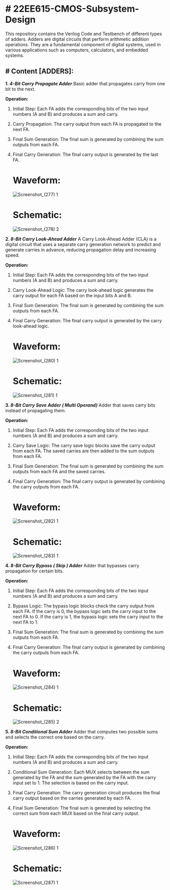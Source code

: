 <h1># 22EE615-CMOS-Subsystem-Design</h1>

This repository contains the Verilog Code and Testbench of different types of adders.
Adders are digital circuits that perform arithmetic addition operations. They are a fundamental component of digital systems, used in various applications such as computers, calculators, and embedded systems.

<h2># Content [ADDERS]:</h2>

**1. <i>4-Bit Carry Propagate Adder</i>**
  Basic adder that propagates carry from one bit to the next.
  
  **Operation:**
1. Initial Step: Each FA adds the corresponding bits of the two input numbers (A and B) and produces a sum and carry.
2. Carry Propagation: The carry output from each FA is propagated to the next FA.
3. Final Sum Generation: The final sum is generated by combining the sum outputs from each FA.
4. Final Carry Generation: The final carry output is generated by the last FA.

   # Waveform:
   ![Screenshot_(277) 1](https://github.com/user-attachments/assets/76d51edc-46d8-43c6-b962-c4918cb228aa)
   
   # Schematic:
   ![Screenshot_(278) 2](https://github.com/user-attachments/assets/6201b1a6-f967-4507-b122-3541ed7c9c9f)

**2. <i>8-Bit Carry Look-Ahead Adder</i>** 
  A Carry Look-Ahead Adder (CLA) is a digital circuit that uses a separate carry generation network to predict and generate carries in advance, reducing propagation delay and increasing speed.
  
  **Operation:**
1. Initial Step: Each FA adds the corresponding bits of the two input numbers (A and B) and produces a sum and carry.
2. Carry Look-Ahead Logic: The carry look-ahead logic generates the carry output for each FA based on the input bits A and B.
3. Final Sum Generation: The final sum is generated by combining the sum outputs from each FA.
4. Final Carry Generation: The final carry output is generated by the carry look-ahead logic.
  
   # Waveform:
   ![Screenshot_(280) 1](https://github.com/user-attachments/assets/280fe4c8-0cd1-4851-9608-7967acdb1258)

   # Schematic:
   ![Screenshot_(281) 1](https://github.com/user-attachments/assets/60380ea3-a6e3-4abc-9a90-ea3295a39aa4)

**3. <i>8-Bit Carry Save Adder ( Multi Operand)</i>**
  Adder that saves carry bits instead of propagating them.

  **Operation:**
1. Initial Step: Each FA adds the corresponding bits of the two input numbers (A and B) and produces a sum and carry.
2. Carry Save Logic: The carry save logic blocks save the carry output from each FA. The saved carries are then added to the sum outputs from each FA.
3. Final Sum Generation: The final sum is generated by combining the sum outputs from each FA and the saved carries.
4. Final Carry Generation: The final carry output is generated by combining the carry outputs from each FA.
   
   # Waveform:
   ![Screenshot_(282) 1](https://github.com/user-attachments/assets/4b519779-1957-486d-9208-8da2c1066017)

   # Schematic:
   ![Screenshot_(283) 1](https://github.com/user-attachments/assets/30ed8aa1-1cf9-4510-a6d7-a7c38ce24111)

**4. <i>8-Bit Carry Bypass ( Skip ) Adder</i>** 
  Adder that bypasses carry propagation for certain bits.
  
   **Operation:**
1. Initial Step: Each FA adds the corresponding bits of the two input numbers (A and B) and produces a sum and carry.
2. Bypass Logic: The bypass logic blocks check the carry output from each FA. If the carry is 0, the bypass logic sets the carry input to the next FA to 0. If the carry is 1, the bypass logic sets the carry input to the next FA to 1.
3. Final Sum Generation: The final sum is generated by combining the sum outputs from each FA.
4. Final Carry Generation: The final carry output is generated by combining the carry outputs from each FA.

   # Waveform:
   ![Screenshot_(284) 1](https://github.com/user-attachments/assets/92416c29-6bce-43e3-99b6-7cf3344c119a)

   # Schematic:
   ![Screenshot_(285) 2](https://github.com/user-attachments/assets/08c47fa5-f34e-4e3e-9b01-6b366bfed628)

**5. <i>8-Bit Conditional Sum Adder</i>** 
  Adder that computes two possible sums and selects the correct one based on the carry.
  
   **Operation:**
1. Initial Step: Each FA adds the corresponding bits of the two input numbers (A and B) and produces a sum and carry.
2. Conditional Sum Generation: Each MUX selects between the sum generated by the FA and the sum generated by the FA with the carry input set to 1. The selection is based on the carry input.
3. Final Carry Generation: The carry generation circuit produces the final carry output based on the carries generated by each FA.
4. Final Sum Generation: The final sum is generated by selecting the correct sum from each MUX based on the final carry output.

    # Waveform:
   ![Screenshot_(286) 1](https://github.com/user-attachments/assets/f7e5010e-d7ff-4b5c-a029-8efe16f20931)

   # Schematic:
   ![Screenshot_(287) 1](https://github.com/user-attachments/assets/ec2ec26c-7b8d-4fe2-88a3-211d93eb0f3e)



   
